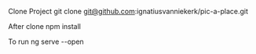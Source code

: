 Clone Project
    git clone git@github.com:ignatiusvanniekerk/pic-a-place.git

After clone 
    npm install

To run
    ng serve --open
